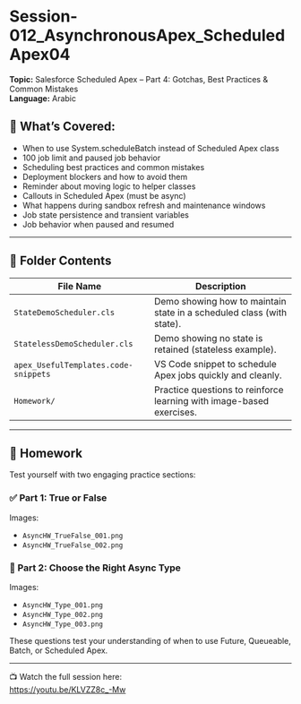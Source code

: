 # Session-012_AsynchronousApex_ScheduledApex04

**Topic:** Salesforce Scheduled Apex – Part 4: Gotchas, Best Practices & Common Mistakes  
**Language:** Arabic

## 📌 What’s Covered:
- When to use System.scheduleBatch instead of Scheduled Apex class
- 100 job limit and paused job behavior
- Scheduling best practices and common mistakes
- Deployment blockers and how to avoid them
- Reminder about moving logic to helper classes
- Callouts in Scheduled Apex (must be async)
- What happens during sandbox refresh and maintenance windows
- Job state persistence and transient variables
- Job behavior when paused and resumed

---

## 📁 Folder Contents

| File Name                             | Description                                                             |
|--------------------------------------|-------------------------------------------------------------------------|
| `StateDemoScheduler.cls`             | Demo showing how to maintain state in a scheduled class (with state).   |
| `StatelessDemoScheduler.cls`         | Demo showing no state is retained (stateless example).                  |
| `apex_UsefulTemplates.code-snippets` | VS Code snippet to schedule Apex jobs quickly and cleanly.              |
| `Homework/`                          | Practice questions to reinforce learning with image-based exercises.    |

---

## 📝 Homework

Test yourself with two engaging practice sections:

### ✅ Part 1: True or False  
Images:  
- `AsyncHW_TrueFalse_001.png`  
- `AsyncHW_TrueFalse_002.png`

### 🎯 Part 2: Choose the Right Async Type  
Images:  
- `AsyncHW_Type_001.png`  
- `AsyncHW_Type_002.png`  
- `AsyncHW_Type_003.png`

These questions test your understanding of when to use Future, Queueable, Batch, or Scheduled Apex.

---

📺 Watch the full session here:  
https://youtu.be/KLVZZ8c_-Mw